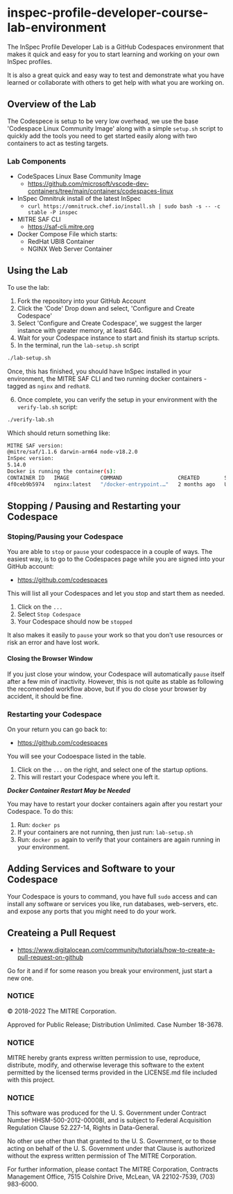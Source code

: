 # inspec-profile-developer-course-lab-environment

The InSpec Profile Developer Lab is a GitHub Codespaces environment that makes it quick and easy for you to start learning and working on your own InSpec profiles.

It is also a great quick and easy way to test and demonstrate what you have learned or collaborate with others to get help with what you are working on.
## Overview of the Lab

The Codespece is setup to be very low overhead, we use the base 'Codespace Linux Community Image' along with a simple `setup.sh` script to quickly add the tools you need to get started easily along with two containers to act as testing targets.
### Lab Components

- CodeSpaces Linux Base Community Image
  - <https://github.com/microsoft/vscode-dev-containers/tree/main/containers/codespaces-linux>
- InSpec Omnitruk install of the latest InSpec
  - `curl https://omnitruck.chef.io/install.sh | sudo bash -s -- -c stable -P inspec`
- MITRE SAF CLI
  - <https://saf-cli.mitre.org>
- Docker Compose File which starts:
  - RedHat UBI8 Container
  - NGINX Web Server Container

## Using the Lab

To use the lab:
1. Fork the repository into your GitHub Account
2. Click the 'Code' Drop down and select, 'Configure and Create Codespace'
3. Select 'Configure and Create Codespace', we suggest the larger instance with greater memory, at least 64G.
4. Wait for your Codespace instance to start and finish its startup scripts.
5. In the terminal, run the `lab-setup.sh` script

```sh
./lab-setup.sh
```

Once, this has finished, you should have InSpec installed in your environment, the MITRE SAF CLI and two running docker containers - tagged as `nginx` and `redhat8`.

6. Once complete, you can verify the setup in your environment with the `verify-lab.sh` script:

```sh
./verify-lab.sh
```

Which should return something like:

```sh
MITRE SAF version: 
@mitre/saf/1.1.6 darwin-arm64 node-v18.2.0
InSpec version: 
5.14.0
Docker is running the container(s): 
CONTAINER ID   IMAGE          COMMAND                  CREATED        STATUS         PORTS                NAMES
4f0ceb9b5974   nginx:latest   "/docker-entrypoint.…"   2 months ago   Up 6 minutes   0.0.0.0:80->80/tcp   nginx
```
## Stopping / Pausing and Restarting your Codespace

### Stoping/Pausing your Codespace

You are able to `stop` or `pause` your codespacce in a couple of ways. The easiest way, is to go to the Codespaces page while you are signed into your GitHub account:

- <https://github.com/codespaces>

This will list all your Codespaces and let you stop and start them as needed.

1. Click on the `...`
2. Select `Stop Codespace`
3. Your Codespace should now be `stopped`

It also makes it easily to `pause` your work so that you don't use resources or risk an error and have lost work.

#### Closing the Browser Window

If you just close your window, your Codespace will automatically `pause` itself after a few min of inactivity. However, this is not quite as stable as following the recomended workflow above, but if you do close your browser by accident, it should be fine.

### Restarting your Codespace

On your return you can go back to:

- <https://github.com/codespaces>

You will see your Codoespace listed in the table. 

1. Click on the `...` on the right, and select one of the startup options.
2. This will restart your Codespace where you left it.

***Docker Container Restart May be Needed*** 

You may have to restart your docker containers again after you restart your Codespace. To do this:

1. Run: `docker ps`
2. If your containers are not running, then just run: `lab-setup.sh`
3. Run: `docker ps` again to verify that your containers are again running in your environment.

## Adding Services and Software to your Codespace

Your Codespace is yours to command, you have full `sudo` access and can install any software or services you like, run databases, web-servers, etc. and expose any ports that you might need to do your work.

## Createing a Pull Request

- <https://www.digitalocean.com/community/tutorials/how-to-create-a-pull-request-on-github>

Go for it and if for some reason you break your environment, just start a new one.
### NOTICE

© 2018-2022 The MITRE Corporation.

Approved for Public Release; Distribution Unlimited. Case Number 18-3678.

### NOTICE

MITRE hereby grants express written permission to use, reproduce, distribute, modify, and otherwise leverage this software to the extent permitted by the licensed terms provided in the LICENSE.md file included with this project.

### NOTICE

This software was produced for the U. S. Government under Contract Number HHSM-500-2012-00008I, and is subject to Federal Acquisition Regulation Clause 52.227-14, Rights in Data-General.

No other use other than that granted to the U. S. Government, or to those acting on behalf of the U. S. Government under that Clause is authorized without the express written permission of The MITRE Corporation.

For further information, please contact The MITRE Corporation, Contracts Management Office, 7515 Colshire Drive, McLean, VA 22102-7539, (703) 983-6000.
